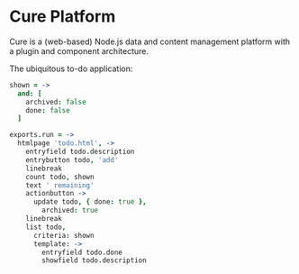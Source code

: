 Cure Platform
===============
Cure is a (web-based) Node.js data and content management platform with a plugin and component architecture.  

The ubiquitous to-do application:

```coffeescript
shown = ->
  and: [
    archived: false
    done: false
  ]

exports.run = ->
  htmlpage 'todo.html', ->
    entryfield todo.description
    entrybutton todo, 'add'
    linebreak
    count todo, shown
    text ' remaining'
    actionbutton ->
      update todo, { done: true },
        archived: true
    linebreak
    list todo,
      criteria: shown
      template: ->
        entryfield todo.done
        showfield todo.description
```

